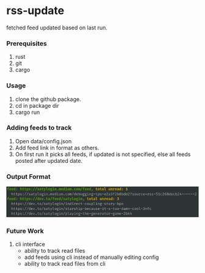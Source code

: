 # rss-update

fetched feed updated based on last run.

### Prerequisites
1. rust
2. git
3. cargo

### Usage
1. clone the github package.
2. cd in package dir
3. cargo run

### Adding feeds to track
1. Open data/config.json
2. Add feed link in format as others.
3. On first run it picks all feeds, if updated is not specified, else all feeds posted after updated
   date.

### Output Format
![output.png](images/output.png)

### Future Work
1. cli interface
    * ability to track read files
    * add feeds using cli instead of manually editing config
    * ability to track read files from cli
